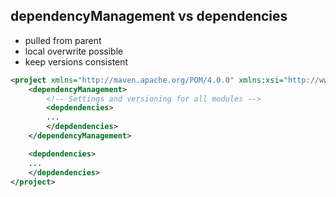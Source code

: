 ## dependencyManagement vs dependencies

- pulled from parent
- local overwrite possible
- keep versions consistent

```xml
<project xmlns="http://maven.apache.org/POM/4.0.0" xmlns:xsi="http://www.w3.org/2001/XMLSchema-instance" xsi:schemaLocation="http://maven.apache.org/POM/4.0.0 http://maven.apache.org/xsd/maven-4.0.0.xsd">
	<dependencyManagement>
		<!-- Settings and versioning for all modules -->
		<depdendencies>
        ...
        </depdendencies>
    </dependencyManagement>

	<depdendencies>
    ...
    </depdendencies>
</project>
```
